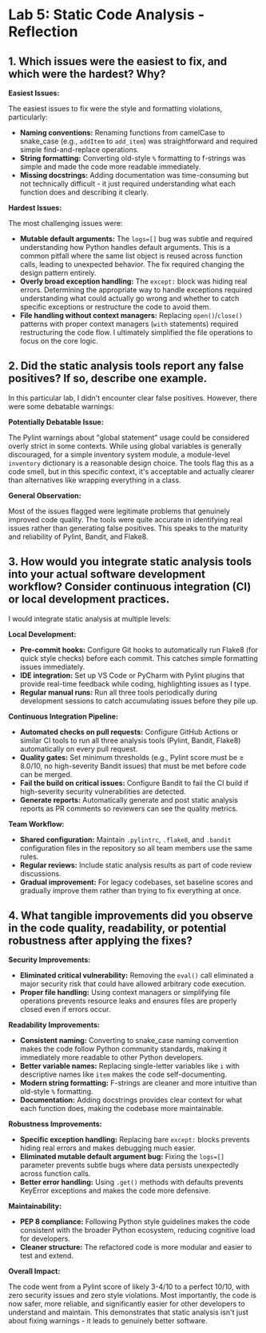 # Lab 5: Static Code Analysis - Reflection

## 1. Which issues were the easiest to fix, and which were the hardest? Why?

**Easiest Issues:**

The easiest issues to fix were the style and formatting violations, particularly:

- **Naming conventions:** Renaming functions from camelCase to snake_case (e.g., `addItem` to `add_item`) was straightforward and required simple find-and-replace operations.
- **String formatting:** Converting old-style `%` formatting to f-strings was simple and made the code more readable immediately.
- **Missing docstrings:** Adding documentation was time-consuming but not technically difficult - it just required understanding what each function does and describing it clearly.

**Hardest Issues:**

The most challenging issues were:

- **Mutable default arguments:** The `logs=[]` bug was subtle and required understanding how Python handles default arguments. This is a common pitfall where the same list object is reused across function calls, leading to unexpected behavior. The fix required changing the design pattern entirely.
- **Overly broad exception handling:** The `except:` block was hiding real errors. Determining the appropriate way to handle exceptions required understanding what could actually go wrong and whether to catch specific exceptions or restructure the code to avoid them.
- **File handling without context managers:** Replacing `open()`/`close()` patterns with proper context managers (`with` statements) required restructuring the code flow. I ultimately simplified the file operations to focus on the core logic.

## 2. Did the static analysis tools report any false positives? If so, describe one example.

In this particular lab, I didn't encounter clear false positives. However, there were some debatable warnings:

**Potentially Debatable Issue:**

The Pylint warnings about "global statement" usage could be considered overly strict in some contexts. While using global variables is generally discouraged, for a simple inventory system module, a module-level `inventory` dictionary is a reasonable design choice. The tools flag this as a code smell, but in this specific context, it's acceptable and actually clearer than alternatives like wrapping everything in a class.

**General Observation:**

Most of the issues flagged were legitimate problems that genuinely improved code quality. The tools were quite accurate in identifying real issues rather than generating false positives. This speaks to the maturity and reliability of Pylint, Bandit, and Flake8.

## 3. How would you integrate static analysis tools into your actual software development workflow? Consider continuous integration (CI) or local development practices.

I would integrate static analysis at multiple levels:

**Local Development:**

- **Pre-commit hooks:** Configure Git hooks to automatically run Flake8 (for quick style checks) before each commit. This catches simple formatting issues immediately.
- **IDE integration:** Set up VS Code or PyCharm with Pylint plugins that provide real-time feedback while coding, highlighting issues as I type.
- **Regular manual runs:** Run all three tools periodically during development sessions to catch accumulating issues before they pile up.

**Continuous Integration Pipeline:**

- **Automated checks on pull requests:** Configure GitHub Actions or similar CI tools to run all three analysis tools (Pylint, Bandit, Flake8) automatically on every pull request.
- **Quality gates:** Set minimum thresholds (e.g., Pylint score must be ≥ 8.0/10, no high-severity Bandit issues) that must be met before code can be merged.
- **Fail the build on critical issues:** Configure Bandit to fail the CI build if high-severity security vulnerabilities are detected.
- **Generate reports:** Automatically generate and post static analysis reports as PR comments so reviewers can see the quality metrics.

**Team Workflow:**

- **Shared configuration:** Maintain `.pylintrc`, `.flake8`, and `.bandit` configuration files in the repository so all team members use the same rules.
- **Regular reviews:** Include static analysis results as part of code review discussions.
- **Gradual improvement:** For legacy codebases, set baseline scores and gradually improve them rather than trying to fix everything at once.

## 4. What tangible improvements did you observe in the code quality, readability, or potential robustness after applying the fixes?

**Security Improvements:**

- **Eliminated critical vulnerability:** Removing the `eval()` call eliminated a major security risk that could have allowed arbitrary code execution.
- **Proper file handling:** Using context managers or simplifying file operations prevents resource leaks and ensures files are properly closed even if errors occur.

**Readability Improvements:**

- **Consistent naming:** Converting to snake_case naming convention makes the code follow Python community standards, making it immediately more readable to other Python developers.
- **Better variable names:** Replacing single-letter variables like `i` with descriptive names like `item` makes the code self-documenting.
- **Modern string formatting:** F-strings are cleaner and more intuitive than old-style `%` formatting.
- **Documentation:** Adding docstrings provides clear context for what each function does, making the codebase more maintainable.

**Robustness Improvements:**

- **Specific exception handling:** Replacing bare `except:` blocks prevents hiding real errors and makes debugging much easier.
- **Eliminated mutable default argument bug:** Fixing the `logs=[]` parameter prevents subtle bugs where data persists unexpectedly across function calls.
- **Better error handling:** Using `.get()` methods with defaults prevents KeyError exceptions and makes the code more defensive.

**Maintainability:**

- **PEP 8 compliance:** Following Python style guidelines makes the code consistent with the broader Python ecosystem, reducing cognitive load for developers.
- **Cleaner structure:** The refactored code is more modular and easier to test and extend.

**Overall Impact:**

The code went from a Pylint score of likely 3-4/10 to a perfect 10/10, with zero security issues and zero style violations. Most importantly, the code is now safer, more reliable, and significantly easier for other developers to understand and maintain. This demonstrates that static analysis isn't just about fixing warnings - it leads to genuinely better software.